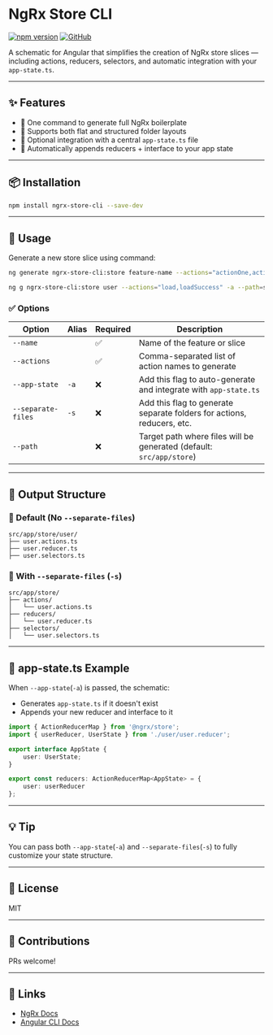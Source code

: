# NgRx Store CLI

[![npm version](https://img.shields.io/npm/v/ngrx-store-cli.svg?color=brightgreen&label=version)](https://www.npmjs.com/package/ngrx-store-cli)
[![GitHub](https://img.shields.io/badge/GitHub-gurseerat%2Fngrx--store--cli-blue?logo=github)](https://github.com/gurseerat/ngrx-store-cli)

A schematic for Angular that simplifies the creation of NgRx store slices — including actions, reducers, selectors, and automatic integration with your `app-state.ts`.

---

## ✨ Features

- 🚀 One command to generate full NgRx boilerplate
- 🧱 Supports both flat and structured folder layouts
- 🧩 Optional integration with a central `app-state.ts` file
- 🧼 Automatically appends reducers + interface to your app state

---

## 📦 Installation

```bash
npm install ngrx-store-cli --save-dev
```

---

## 🚀 Usage

Generate a new store slice using command:

```bash
ng generate ngrx-store-cli:store feature-name --actions="actionOne,actionTwo" -a --path=your/path -s
````
```bash
ng g ngrx-store-cli:store user --actions="load,loadSuccess" -a --path=src/app/store -s
```

### ✅ Options

| Option             | Alias | Required | Description                                                                  |
|--------------------|-------|----------|------------------------------------------------------------------------------|
| `--name`           |       | ✅        | Name of the feature or slice                                                 |
| `--actions`        |       | ✅        | Comma-separated list of action names to generate                             |
| `--app-state`      | `-a`  | ❌        | Add this flag to auto-generate and integrate with `app-state.ts`             |
| `--separate-files` | `-s`  | ❌        | Add this flag to generate separate folders for actions, reducers, etc.       |
| `--path`           |       | ❌        | Target path where files will be generated (default: `src/app/store`)         |

---

## 📁 Output Structure

### 🔹 Default (No `--separate-files`)
```
src/app/store/user/
├── user.actions.ts
├── user.reducer.ts
├── user.selectors.ts
```

### 🔸 With `--separate-files` (`-s`)
```
src/app/store/
├── actions/
│   └── user.actions.ts
├── reducers/
│   └── user.reducer.ts
├── selectors/
│   └── user.selectors.ts
```

---

## 📄 app-state.ts Example

When `--app-state`(`-a`) is passed, the schematic:
- Generates `app-state.ts` if it doesn't exist
- Appends your new reducer and interface to it

```ts
import { ActionReducerMap } from '@ngrx/store';
import { userReducer, UserState } from './user/user.reducer';

export interface AppState {
    user: UserState;
}

export const reducers: ActionReducerMap<AppState> = {
    user: userReducer
};
```

---

## 💡 Tip
You can pass both `--app-state`(`-a`) and `--separate-files`(`-s`) to fully customize your state structure.

---

## 📝 License
MIT

---

## 🤝 Contributions
PRs welcome!

---

## 🔗 Links
- [NgRx Docs](https://ngrx.io)
- [Angular CLI Docs](https://angular.io/cli)
